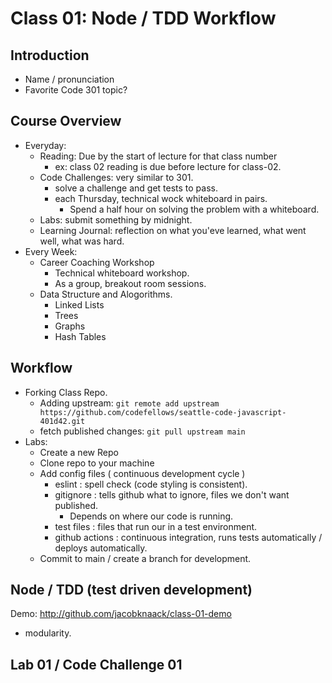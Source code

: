 # Class 01: Node / TDD Workflow

## Introduction

* Name / pronunciation
* Favorite Code 301 topic?

## Course Overview

* Everyday:
  * Reading: Due by the start of lecture for that class number
    * ex: class 02 reading is due before lecture for class-02.
  * Code Challenges: very similar to 301.
    * solve a challenge and get tests to pass.
    * each Thursday, technical wock whiteboard in pairs.
      * Spend a half hour on solving the problem with a whiteboard.
  * Labs: submit something by midnight.
  * Learning Journal: reflection on what you'eve learned, what went well, what was hard.
* Every Week:
  * Career Coaching Workshop
    * Technical whiteboard workshop.
    * As a group, breakout room sessions.
  * Data Structure and Alogorithms.
    * Linked Lists
    * Trees
    * Graphs
    * Hash Tables

## Workflow

* Forking Class Repo.
  * Adding upstream: `git remote add upstream https://github.com/codefellows/seattle-code-javascript-401d42.git`
  * fetch published changes: `git pull upstream main`
* Labs:
  * Create a new Repo
  * Clone repo to your machine
  * Add config files ( continuous development cycle )
    * eslint : spell check (code styling is consistent).
    * gitignore : tells github what to ignore, files we don't want published.
      * Depends on where our code is running.
    * test files : files that run our in a test environment.
    * github actions : continuous integration,  runs tests automatically / deploys automatically.
  * Commit to main / create a branch for development.

## Node / TDD (test driven development)

Demo: http://github.com/jacobknaack/class-01-demo

* modularity.

## Lab 01 / Code Challenge 01
